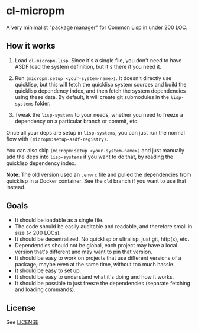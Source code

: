 # cl-micropm

A very minimalist "package manager" for Common Lisp in under 200 LOC.


## How it works

1. Load `cl-micropm.lisp`. Since it's a single file, you don't need to have ASDF
   load the system definition, but it's there if you need it.

2. Run `(micropm:setup <your-system-name>)`. It doesn't directly use quicklisp,
   but this will fetch the quicklisp system sources and build the quicklisp
   dependency index, and then fetch the system dependencies using these data. By
   default, it will create git submodules in the `lisp-systems` folder.

3. Tweak the `lisp-systems` to your needs, whether you need to freeze a
   dependency on a particular branch or commit, etc.

Once all your deps are setup in `lisp-systems`, you can just run the normal
flow with `(micropm:setup-asdf-registry)`.

You can also skip `(micropm:setup <your-system-name>)` and just manually add the
deps into `lisp-systems` if you want to do that, by reading the quicklisp
dependency index.

**Note**: The old version used an `.envrc` file and pulled the dependencies from
quicklisp in a Docker container. See the `old` branch if you want to use that
instead.



## Goals

- It should be loadable as a single file.
- The code should be easily auditable and readable, and therefore small in size
  (< 200 LOCs).
- It should be decentralized. No quicklisp or ultralisp, just git, http(s), etc.
- Dependendies should not be global, each project may have a local version that's different and may
  want to pin that version.
- It should be easy to work on projects that use different versions of a package, maybe even at the
  same time, without too much hassle.
- It should be easy to set up.
- It should be easy to understand what it's doing and how it works.
- It should be possible to just freeze the dependencies (separate fetching and loading commands).



## License

See [LICENSE](./LICENSE)
